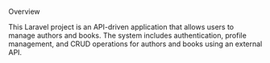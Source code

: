 Overview

This Laravel project is an API-driven application that allows users to manage authors and books. The system includes authentication, profile management, and CRUD operations for authors and books using an external API.

